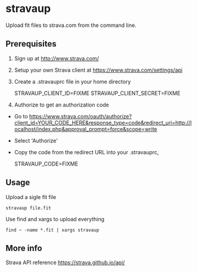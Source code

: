# stravaup
Upload fit files to strava.com from the command line.

## Prerequisites

1.  Sign up at http://www.strava.com/

2. Setup your own Strava client at https://www.strava.com/settings/api

3. Create a .stravauprc file in your home directory

    STRAVAUP_CLIENT_ID=FIXME
    STRAVAUP_CLIENT_SECRET=FIXME

4. Authorize to get an authorization code

* Go to https://www.strava.com/oauth/authorize?client_id=YOUR_CODE_HERE&response_type=code&redirect_uri=http://localhost/index.php&approval_prompt=force&scope=write
* Select 'Authorize'
* Copy the code from the redirect URL into your .stravauprc,

    STRAVAUP_CODE=FIXME

## Usage

Upload a sigle fit file

    stravaup file.fit

Use find and xargs to upload everything

    find ~ -name *.fit | xargs stravaup

## More info

Strava API reference https://strava.github.io/api/
